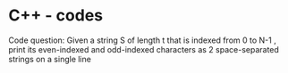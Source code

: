 # C++ - codes
Code question:
Given a string S of length t that is indexed from 0 to N-1 , print its even-indexed and odd-indexed characters as 2 space-separated strings on a single line 

